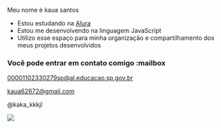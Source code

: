 Meu nome é kaua santos 

- Estou estudando na [Alura](https://www.alura.com.br)
- Estou me desenvolvendo na linguagem JavaScript
- Utilizo esse espaço para minha organização e compartilhamento dos meus projetos desenvolvidos

### Você pode entrar em contato comigo :mailbox

00001102330279sp@al.educacao.sp.gov.br

kaua62672@gmail.com

@kaka_kkkjl


![](https://media.tenor.com/b4lRfN3ASDIAAAAM/pumapjl.gif)
